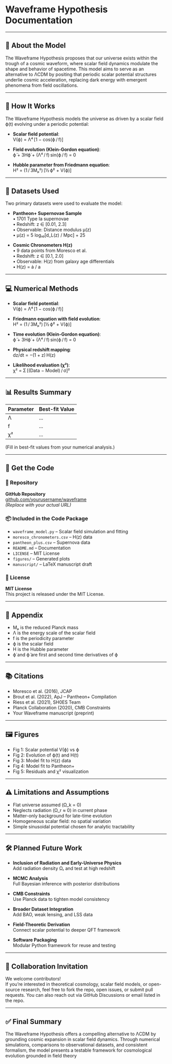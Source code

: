 # Waveframe Hypothesis Documentation

---

## 📘 About the Model

The Waveframe Hypothesis proposes that our universe exists within the trough of a cosmic waveform, where scalar field dynamics modulate the shape and behavior of spacetime. This model aims to serve as an alternative to ΛCDM by positing that periodic scalar potential structures underlie cosmic acceleration, replacing dark energy with emergent phenomena from field oscillations.

---

## 🧠 How It Works

The Waveframe Hypothesis models the universe as driven by a scalar field ϕ(t) evolving under a periodic potential:

- **Scalar field potential**:  
  V(ϕ) = Λ⁴ [1 − cos(ϕ / f)]

- **Field evolution (Klein-Gordon equation)**:  
  ϕ̈ + 3Hϕ̇ + (Λ⁴ / f) sin(ϕ / f) = 0

- **Hubble parameter from Friedmann equation**:  
  H² = (1 / 3Mₚ²) [½ ϕ̇² + V(ϕ)]

---

## 🧪 Datasets Used

Two primary datasets were used to evaluate the model:

- **Pantheon+ Supernovae Sample**  
  • 1701 Type Ia supernovae  
  • Redshift: z ∈ [0.01, 2.3]  
  • Observable: Distance modulus μ(z)  
  • μ(z) = 5 log₁₀[d_L(z) / Mpc] + 25  

- **Cosmic Chronometers H(z)**  
  • 9 data points from Moresco et al.  
  • Redshift: z ∈ [0.1, 2.0]  
  • Observable: H(z) from galaxy age differentials  
  • H(z) = ȧ / a

---

## 💻 Numerical Methods

- **Scalar field potential**:  
  V(ϕ) = Λ⁴ [1 − cos(ϕ / f)]

- **Friedmann equation with field evolution**:  
  H² = (1 / 3Mₚ²) [½ ϕ̇² + V(ϕ)]

- **Time evolution (Klein-Gordon equation)**:  
  ϕ̈ + 3Hϕ̇ + (Λ⁴ / f) sin(ϕ / f) = 0

- **Physical redshift mapping**:  
  dz/dt = −(1 + z) H(z)

- **Likelihood evaluation (χ²)**:  
  χ² = Σ [(Data − Model) / σ]²

---

## 📊 Results Summary

| Parameter | Best-fit Value |
|----------|----------------|
| Λ        | ...            |
| f        | ...            |
| χ²       | ...            |

(Fill in best-fit values from your numerical analysis.)

---

## 🧬 Get the Code

### 📁 Repository  
**GitHub Repository**  
[github.com/yourusername/waveframe](https://github.com/yourusername/waveframe)  
*(Replace with your actual URL)*

### 📦 Included in the Code Package  
- `waveframe_model.py` – Scalar field simulation and fitting  
- `moresco_chronometers.csv` – H(z) data  
- `pantheon_plus.csv` – Supernova data  
- `README.md` – Documentation  
- `LICENSE` – MIT License  
- `figures/` – Generated plots  
- `manuscript/` – LaTeX manuscript draft  

### 📜 License  
**MIT License**  
This project is released under the MIT License.

---

## 📎 Appendix

- Mₚ is the reduced Planck mass  
- Λ is the energy scale of the scalar field  
- f is the periodicity parameter  
- ϕ is the scalar field  
- H is the Hubble parameter  
- ϕ̇ and ϕ̈ are first and second time derivatives of ϕ  

---

## 📚 Citations

- Moresco et al. (2016), JCAP  
- Brout et al. (2022), ApJ – Pantheon+ Compilation  
- Riess et al. (2021), SH0ES Team  
- Planck Collaboration (2020), CMB Constraints  
- Your Waveframe manuscript (preprint)

---

## 🖼️ Figures

- Fig 1: Scalar potential V(ϕ) vs ϕ  
- Fig 2: Evolution of ϕ(t) and H(t)  
- Fig 3: Model fit to H(z) data  
- Fig 4: Model fit to Pantheon+  
- Fig 5: Residuals and χ² visualization  

---

## ⚠️ Limitations and Assumptions

- Flat universe assumed (Ω_k = 0)  
- Neglects radiation (Ω_r ≈ 0) in current phase  
- Matter-only background for late-time evolution  
- Homogeneous scalar field: no spatial variation  
- Simple sinusoidal potential chosen for analytic tractability  

---

## 🛠️ Planned Future Work

- **Inclusion of Radiation and Early-Universe Physics**  
  Add radiation density Ωᵣ and test at high redshift  

- **MCMC Analysis**  
  Full Bayesian inference with posterior distributions  

- **CMB Constraints**  
  Use Planck data to tighten model consistency  

- **Broader Dataset Integration**  
  Add BAO, weak lensing, and LSS data  

- **Field-Theoretic Derivation**  
  Connect scalar potential to deeper QFT framework  

- **Software Packaging**  
  Modular Python framework for reuse and testing  

---

## 🤝 Collaboration Invitation

We welcome contributors!  
If you’re interested in theoretical cosmology, scalar field models, or open-source research, feel free to fork the repo, open issues, or submit pull requests. You can also reach out via GitHub Discussions or email listed in the repo.

---

## ✅ Final Summary

The Waveframe Hypothesis offers a compelling alternative to ΛCDM by grounding cosmic expansion in scalar field dynamics. Through numerical simulations, comparisons to observational datasets, and consistent formalism, the model presents a testable framework for cosmological evolution grounded in field theory
